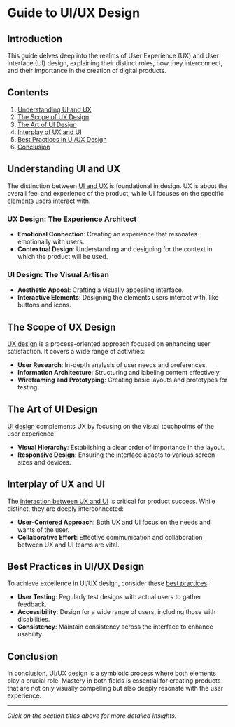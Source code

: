 # Guide to UI/UX Design

## Introduction
This guide delves deep into the realms of User Experience (UX) and User Interface (UI) design, explaining their distinct roles, how they interconnect, and their importance in the creation of digital products.

## Contents
1. [Understanding UI and UX](#understanding-ui-and-ux)
2. [The Scope of UX Design](#the-scope-of-ux-design)
3. [The Art of UI Design](#the-art-of-ui-design)
4. [Interplay of UX and UI](#interplay-of-ux-and-ui)
5. [Best Practices in UI/UX Design](#best-practices-in-uiux-design)
6. [Conclusion](#conclusion)

## Understanding UI and UX
The distinction between [UI and UX](#understanding-ui-and-ux) is foundational in design. UX is about the overall feel and experience of the product, while UI focuses on the specific elements users interact with.

### UX Design: The Experience Architect
- **Emotional Connection**: Creating an experience that resonates emotionally with users.
- **Contextual Design**: Understanding and designing for the context in which the product will be used.

### UI Design: The Visual Artisan
- **Aesthetic Appeal**: Crafting a visually appealing interface.
- **Interactive Elements**: Designing the elements users interact with, like buttons and icons.

## The Scope of UX Design
[UX design](#the-scope-of-ux-design) is a process-oriented approach focused on enhancing user satisfaction. It covers a wide range of activities:

- **User Research**: In-depth analysis of user needs and preferences.
- **Information Architecture**: Structuring and labeling content effectively.
- **Wireframing and Prototyping**: Creating basic layouts and prototypes for testing.

## The Art of UI Design
[UI design](#the-art-of-ui-design) complements UX by focusing on the visual touchpoints of the user experience:

- **Visual Hierarchy**: Establishing a clear order of importance in the layout.
- **Responsive Design**: Ensuring the interface adapts to various screen sizes and devices.

## Interplay of UX and UI
The [interaction between UX and UI](#interplay-of-ux-and-ui) is critical for product success. While distinct, they are deeply interconnected:

- **User-Centered Approach**: Both UX and UI focus on the needs and wants of the user.
- **Collaborative Effort**: Effective communication and collaboration between UX and UI teams are vital.

## Best Practices in UI/UX Design
To achieve excellence in UI/UX design, consider these [best practices](#best-practices-in-uiux-design):

- **User Testing**: Regularly test designs with actual users to gather feedback.
- **Accessibility**: Design for a wide range of users, including those with disabilities.
- **Consistency**: Maintain consistency across the interface to enhance usability.

## Conclusion
In conclusion, [UI/UX design](#conclusion) is a symbiotic process where both elements play a crucial role. Mastery in both fields is essential for creating products that are not only visually compelling but also deeply resonate with the user experience.

---

*Click on the section titles above for more detailed insights.*
